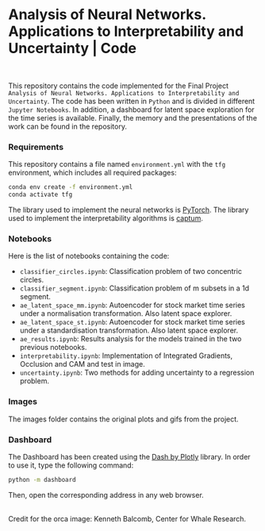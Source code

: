 # Analysis of Neural Networks. Applications to Interpretability and Uncertainty | Code
<br/>

This repository contains the code implemented for the Final Project ```Analysis of Neural Networks. Applications to Interpretability and Uncertainty```. The code has been written in ```Python``` and is divided in different ```Jupyter Notebooks```. In addition, a dashboard for latent space exploration for the time series is available.
Finally, the memory and the presentations of the work can be found in the repository.

### Requirements
This repository contains a file named ```environment.yml``` with the ```tfg``` environment, which includes all required packages:
```bash
conda env create -f environment.yml
conda activate tfg
```
The library used to implement the neural networks is [PyTorch](https://github.com/pytorch/pytorch).
The library used to implement the interpretability algorithms is [captum](https://github.com/pytorch/captum).
### Notebooks
Here is the list of notebooks containing the code:
- ```classifier_circles.ipynb```: Classification problem of two concentric circles.
- ```classifier_segment.ipynb```: Classification problem of m subsets in a 1d segment.
- ```ae_latent_space_mm.ipynb```: Autoencoder for stock market time series under a normalisation transformation. Also latent space explorer.
- ```ae_latent_space_st.ipynb```: Autoencoder for stock market time series under a standardisation transformation. Also latent space explorer.
- ```ae_results.ipynb```: Results analysis for the models trained in the two previous notebooks.
- ```interpretability.ipynb```: Implementation of Integrated Gradients, Occlusion and CAM and test in image.
- ```uncertainty.ipynb```: Two methods for adding uncertainty to a regression problem.

### Images
The images folder contains the original plots and gifs from the project.

### Dashboard
The Dashboard has been created using the [Dash by Plotly](https://github.com/plotly/dash) library. In order to use it, type the following command:
```bash
python -m dashboard
```
Then, open the corresponding address in any web browser.


<br/>
Credit for the orca image: Kenneth Balcomb, Center for Whale Research.
